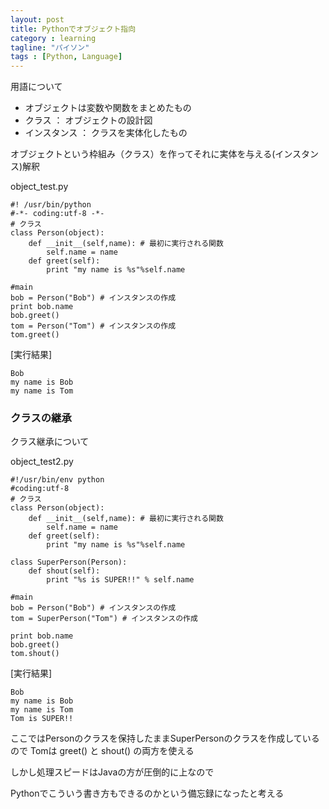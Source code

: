 ```yaml
---
layout: post
title: Pythonでオブジェクト指向
category : learning
tagline: "パイソン"
tags : [Python, Language]
---
```


用語について
- オブジェクトは変数や関数をまとめたもの
- クラス ： オブジェクトの設計図
- インスタンス ： クラスを実体化したもの

オブジェクトという枠組み（クラス）を作ってそれに実体を与える(インスタンス)解釈

object_test.py


    #! /usr/bin/python
    #-*- coding:utf-8 -*-
    # クラス
    class Person(object):
        def __init__(self,name): # 最初に実行される関数
            self.name = name
        def greet(self):
            print "my name is %s"%self.name

    #main
    bob = Person("Bob") # インスタンスの作成
    print bob.name
    bob.greet()
    tom = Person("Tom") # インスタンスの作成
    tom.greet()

[実行結果]

    Bob
    my name is Bob
    my name is Tom

### クラスの継承

クラス継承について

object_test2.py

    #!/usr/bin/env python
    #coding:utf-8
    # クラス
    class Person(object):
        def __init__(self,name): # 最初に実行される関数
            self.name = name
        def greet(self):
            print "my name is %s"%self.name

    class SuperPerson(Person):
        def shout(self):
            print "%s is SUPER!!" % self.name

    #main
    bob = Person("Bob") # インスタンスの作成
    tom = SuperPerson("Tom") # インスタンスの作成

    print bob.name
    bob.greet()
    tom.shout()

[実行結果]

    Bob
    my name is Bob
    my name is Tom
    Tom is SUPER!!

ここではPersonのクラスを保持したままSuperPersonのクラスを作成しているので
Tomは greet() と shout() の両方を使える

しかし処理スピードはJavaの方が圧倒的に上なので

Pythonでこういう書き方もできるのかという備忘録になったと考える
